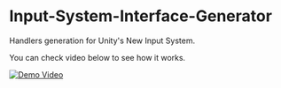 # Input-System-Interface-Generator
Handlers generation for Unity's New Input System.

You can check video below to see how it works.

[![Demo Video](https://img.youtube.com/vi/jUhhhDH1TQA/0.jpg)](https://www.youtube.com/watch?v=jUhhhDH1TQA)
